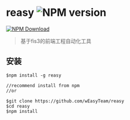 # reasy  ![NPM version](https://badge.fury.io/js/reasy.png)

[![NPM Download](https://nodei.co/npm-dl/reasy.png?months=1)](https://www.npmjs.org/package/reasy)

> 基于fis3的前端工程自动化工具


## 安装


    $npm install -g reasy
    
    //recommend install from npm
    //or

    $git clone https://github.com/wEasyTeam/reasy
    $cd reasy
    $npm install